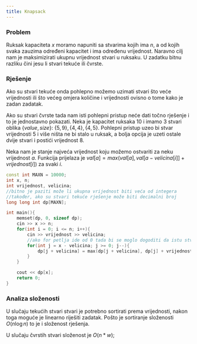 ```yaml
---
title: Knapsack
---
```


### Problem

Ruksak kapaciteta $x$ moramo napuniti sa stvarima kojih ima $n$, a od kojih svaka zauzima određeni kapacitet i ima određenu vrijednost. Naravno cilj nam je maksimizirati ukupnu vrijednost stvari u ruksaku. U zadatku bitnu razliku čini jesu li stvari tekuće ili čvrste.

### Rješenje

Ako su stvari tekuće onda pohlepno možemo uzimati stvari što veće vrijednosti ili što većeg omjera količine i vrijednosti ovisno o tome kako je zadan zadatak.

Ako su stvari čvrste tada nam isti pohlepni pristup neće dati točno rješenje i to je jednostavno pokazati. Neka je kapacitet ruksaka $10$ i imamo $3$ stvari oblika $\{value, size\}$: $\{5, 9\}, \{4, 4\}, \{4, 5\}$. Pohlepni pristup uzeo bi stvar vrijednosti $5$ i više ništa ne bi stalo u ruksak, a bolja opcija je uzeti ostale dvije stvari i postići vrijednost $8$.

Neka nam je stanje najveća vrijednost koju možemo ostvariti za neku vrijednost $a$. Funkcija prijelaza je $val[a] = max(val[a], val[a - velicina[i]] + vrijednost[i])$ za svaki $i$.

```cpp
const int MAXN = 10000;
int x, n;
int vrijednost, velicina;
//bitno je paziti može li ukupna vrijednost biti veća od integera
//također, ako su stvari tekuće rješenje može biti decimalni broj
long long int dp[MAXN];

int main(){
    memset(dp, 0, sizeof dp);
    cin >> x >> n;
    for(int i = 0; i <= n; i++){
        cin >> vrijednost >> velicina;
        //ako for petlja ide od 0 tada bi se moglo dogoditi da istu stvar stavimo u ruksak više puta
        for(int j = x - velicina; j >= 0; j--){
            dp[j + velicina] = max(dp[j + velicina], dp[j] + vrijednost);
        }
    }

    cout << dp[x];
    return 0;
}
```

### Analiza složenosti

U slučaju tekućih stvari stvari je potrebno sortirati prema vrijednosti, nakon toga moguće je linearno riješiti zadatak. Pošto je sortiranje složenosti $O(n \log n)$ to je i složenost rješenja.

U slučaju čvrstih stvari složenost je $O(n * w)$;